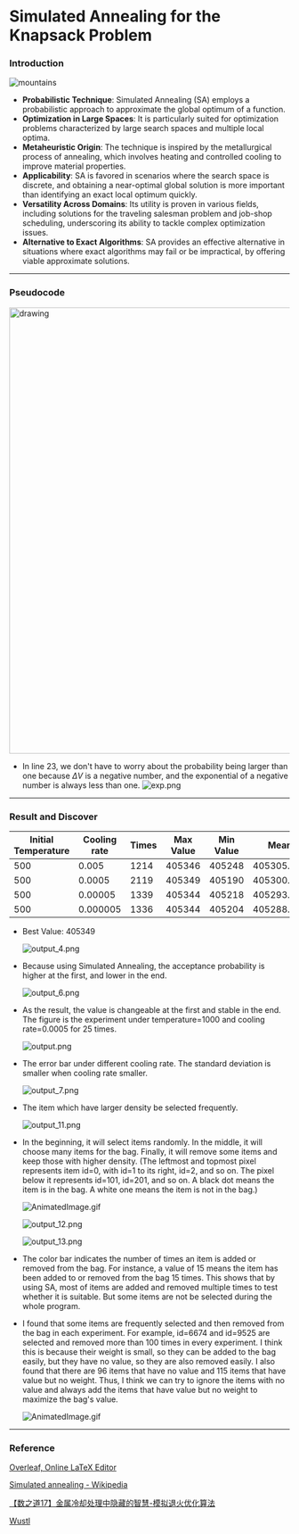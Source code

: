 # Simulated Annealing for the Knapsack Problem

### Introduction
   ![mountains](./img/Mountains.png)
   - **Probabilistic Technique**: Simulated Annealing (SA) employs a probabilistic approach to approximate the global optimum of a function.
   - **Optimization in Large Spaces**: It is particularly suited for optimization problems characterized by large search spaces and multiple local optima.
   - **Metaheuristic Origin**: The technique is inspired by the metallurgical process of annealing, which involves heating and controlled cooling to improve material properties.
   - **Applicability**: SA is favored in scenarios where the search space is discrete, and obtaining a near-optimal global solution is more important than identifying an exact local optimum quickly.
   - **Versatility Across Domains**: Its utility is proven in various fields, including solutions for the traveling salesman problem and job-shop scheduling, underscoring its ability to tackle complex optimization issues.
   - **Alternative to Exact Algorithms**: SA provides an effective alternative in situations where exact algorithms may fail or be impractical, by offering viable approximate solutions.

---

### Pseudocode

   <img src="./img/StimulatedAnnealing.png" alt="drawing" width="800"/>

<br>

* In line 23, we don't have to worry about the probability being larger than one because $\Delta V$ is a negative number, and the exponential of a negative number is always less than one.
   ![exp.png](./img/exp.png)
   
---

### Result and Discover

   | Initial Temperature | Cooling rate | Times | Max Value | Min Value | Mean       | Standard Deviation |
   | ------------------- | ------------ | ----- | --------- | --------- | ---------- | ------------------ |
   | 500                 | 0.005        | 1214  | 405346    | 405248    | 405305.096 | 14.134             |
   | 500                 | 0.0005       | 2119  | 405349    | 405190    | 405300.296 | 16.091             |
   | 500                 | 0.00005      | 1339  | 405344    | 405218    | 405293.253 | 19.440             |
   | 500                 | 0.000005     | 1336  | 405344    | 405204    | 405288.124 | 21.369             |
   - Best Value: 405349

      ![output_4.png](./img/ValueChange.png)

   - Because using Simulated Annealing, the acceptance probability is higher at the first, and lower in the end.

      ![output_6.png](./img/ProbabilityOfAcceptingWorseSolution.png)

   - As the result, the value is changeable at the first and stable in the end. The figure is the experiment under temperature=1000 and cooling rate=0.0005 for 25 times.

      ![output.png](./img/IterationTimeOFValue.png)

   - The error bar under different cooling rate. The standard deviation is smaller when cooling rate smaller.

      ![output_7.png](./img/ValueForDifferentCoolingRate.png)

   - The item which have larger density be selected frequently.

      ![output_11.png](./img/DensityVsFrequency.png)

   - In the beginning, it will select items randomly. In the middle, it will choose many items for the bag. Finally, it will remove some items and keep those with higher density. (The leftmost and topmost pixel represents item id=0, with id=1 to its right, id=2, and so on. The pixel below it represents id=101, id=201, and so on. A black dot means the item is in the bag. A white one means the item is not in the bag.)

      ![AnimatedImage.gif](./img/output_video.gif)

      ![output_12.png](./img/NumberOfItems.png)

      ![output_13.png](./img/Density.png)

   - The color bar indicates the number of times an item is added or removed from the bag. For instance, a value of 15 means the item has been added to or removed from the bag 15 times. This shows that by using SA, most of items are added and removed multiple times to test whether it is suitable. But some items are not be selected during the whole program.

   - I found that some items are frequently selected and then removed from the bag in each experiment. For example, id=6674 and id=9525 are selected and removed more than 100 times in every experiment. I think this is because their weight is small, so they can be added to the bag easily, but they have no value, so they are also removed easily. I also found that there are 96 items that have no value and 115 items that have value but no weight. Thus, I think we can try to ignore the items with no value and always add the items that have value but no weight to maximize the bag's value.

      ![AnimatedImage.gif](./img/output_video_color.gif)

---

### Reference

   [Overleaf, Online LaTeX Editor](https://www.overleaf.com/read/kgcmkzqppkjm#91957a)

   [Simulated annealing - Wikipedia](https://en.wikipedia.org/wiki/Simulated_annealing)

   [【数之道17】金属冷却处理中隐藏的智慧-模拟退火优化算法](https://www.youtube.com/watch?v=P4p-YgidpZ4)

   [Wustl](https://www.math.wustl.edu/~feres/Math350Fall2012/Projects/mathproj09.pdf)

